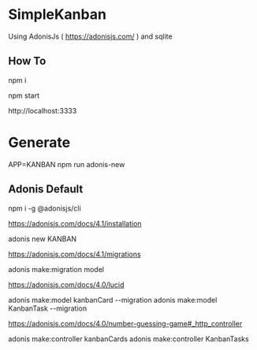 # SimpleKanban

Using AdonisJs ( https://adonisjs.com/ ) and sqlite

## How To 

npm i

npm start

http://localhost:3333

# Generate

APP=KANBAN npm run adonis-new 

## Adonis Default

npm i -g @adonisjs/cli

https://adonisjs.com/docs/4.1/installation

adonis new KANBAN

https://adonisjs.com/docs/4.1/migrations

adonis make:migration model

https://adonisjs.com/docs/4.0/lucid

adonis make:model kanbanCard --migration
adonis make:model KanbanTask --migration

https://adonisjs.com/docs/4.0/number-guessing-game#_http_controller

adonis make:controller kanbanCards
adonis make:controller KanbanTasks

